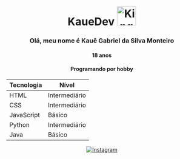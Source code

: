 <div align="center">
  <h1> KaueDev <image src="https://github.com/user-attachments/assets/19697350-877d-45c9-ae2f-e5fc3707c1e6" height="50em" alt="Kinger from The Amazing Digital Circus"/> </h1>

  ### **Olá, meu nome é Kauê Gabriel da Silva Monteiro**
  #### 18 anos
  #### Programando por hobby

  | Tecnologia   | Nível      |
  |--------------|--------------|
  | HTML         | Intermediário| 
  | CSS          | Intermediário| 
  | JavaScript   | Básico       |
  | Python       | Intermediário|
  | Java         | Básico       |

  [![Instagram](https://img.shields.io/badge/-Instagram-E4405F?style=for-the-badge&logo=instagram&logoColor=white)](https://www.instagram.com/kkabriel.on/)

</div>




